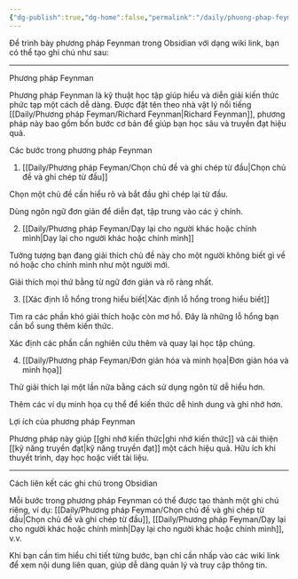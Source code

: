 ```yaml
---
{"dg-publish":true,"dg-home":false,"permalink":"/daily/phuong-phap-feyman/phuong-phap-feynman/","dgPassFrontmatter":true,"noteIcon":"","updated":"2025-01-13T22:05:36.221+07:00"}
---
```


Để trình bày phương pháp Feynman trong Obsidian với dạng wiki link, bạn có thể tạo ghi chú như sau:


---

Phương pháp Feynman

Phương pháp Feynman là kỹ thuật học tập giúp hiểu và diễn giải kiến thức phức tạp một cách dễ dàng. Được đặt tên theo nhà vật lý nổi tiếng [[Daily/Phương pháp Feyman/Richard Feynman\|Richard Feynman]], phương pháp này bao gồm bốn bước cơ bản để giúp bạn học sâu và truyền đạt hiệu quả.

Các bước trong phương pháp Feynman

1. [[Daily/Phương pháp Feyman/Chọn chủ đề và ghi chép từ đầu\|Chọn chủ đề và ghi chép từ đầu]]

Chọn một chủ đề cần hiểu rõ và bắt đầu ghi chép lại từ đầu.

Dùng ngôn ngữ đơn giản để diễn đạt, tập trung vào các ý chính.



2. [[Daily/Phương pháp Feyman/Dạy lại cho người khác hoặc chính mình\|Dạy lại cho người khác hoặc chính mình]]

Tưởng tượng bạn đang giải thích chủ đề này cho một người không biết gì về nó hoặc cho chính mình như một người mới.

Giải thích mọi thứ bằng từ ngữ đơn giản và rõ ràng nhất.



3. [[Xác định lỗ hổng trong hiểu biết\|Xác định lỗ hổng trong hiểu biết]]

Tìm ra các phần khó giải thích hoặc còn mơ hồ. Đây là những lỗ hổng bạn cần bổ sung thêm kiến thức.

Xác định các phần cần nghiên cứu thêm và quay lại học tập chúng.



4. [[Daily/Phương pháp Feyman/Đơn giản hóa và minh họa\|Đơn giản hóa và minh họa]]

Thử giải thích lại một lần nữa bằng cách sử dụng ngôn từ dễ hiểu hơn.

Thêm các ví dụ minh họa cụ thể để kiến thức dễ hình dung và ghi nhớ hơn.




Lợi ích của phương pháp Feynman

Phương pháp này giúp [[ghi nhớ kiến thức\|ghi nhớ kiến thức]] và cải thiện [[kỹ năng truyền đạt\|kỹ năng truyền đạt]] một cách hiệu quả. Hữu ích khi thuyết trình, dạy học hoặc viết tài liệu.


---

Cách liên kết các ghi chú trong Obsidian

Mỗi bước trong phương pháp Feynman có thể được tạo thành một ghi chú riêng, ví dụ: [[Daily/Phương pháp Feyman/Chọn chủ đề và ghi chép từ đầu\|Chọn chủ đề và ghi chép từ đầu]], [[Daily/Phương pháp Feyman/Dạy lại cho người khác hoặc chính mình\|Dạy lại cho người khác hoặc chính mình]], v.v.

Khi bạn cần tìm hiểu chi tiết từng bước, bạn chỉ cần nhấp vào các wiki link để xem nội dung liên quan, giúp dễ dàng quản lý và truy cập thông tin.


